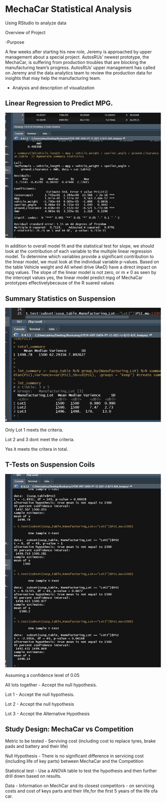 # MechaCar Statistical Analysis
Using RStudio to analyze data

Overview of Project

-Purpose

A few weeks after starting his new role, Jeremy is approached by upper management about a special project.
 AutosRUs’ newest prototype, the MechaCar, is suffering from production troubles that are blocking the manufacturing
 team’s progress. AutosRUs’ upper management has called on Jeremy and the data analytics team to review the production
 data for insights that may help the manufacturing team.



- Analysis and description of visualization

## Linear Regression to Predict MPG.

![](resources/Del1.png)

In addition to overall model fit and the statistical test for slope, we should look at the contribution of each variable to the multiple linear regression model.
To determine which variables provide a significant contribution to the linear model, we must look at the individual variable p-values.
Based on the table Vehicle weight and All wheel drive (AwD) have a direct impact on mpg values.
The slope of the linear model is not zero, or m ≠ 0 as seen by the intercept values
yes, the linear model predict mpg of MechaCar prototypes effectivelybecause of the R suared values



## Summary Statistics on Suspension


![](resources/Del2.png)

Only Lot 1 meets the criteria. 

Lot 2 and 3 dont meet the criteria.

Yes it meets the critera in total.



## T-Tests on Suspension Coils

![](resources/Del3.png)

Assuming a confidence level of 0.05

All lots together - Accept the null hypothesis.

Lot 1 - Accept the null hypothesis.

Lot 2 - Accept the null hypothesis

Lot 3 - Accept the Alternative Hypothesis



## Study Design: MechaCar vs Competition

Metric to be tested - Serviving cost (including cost to replace tyres, brake pads and battery and their life)

Null Hypothesis - There is no significant difference in servicing cost (including life of key parts) between MechaCar and the Competition

Statistical test - Use a ANOVA table to test the hypothesis and then further drill down based on results.

Data - Information on MechCar and its closest competitors - on servicing costs and cost of keys parts and their life,for the first 5 years of the life ofa car.










